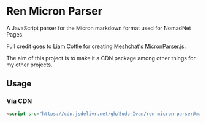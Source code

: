 # Ren Micron Parser 

A JavaScript parser for the Micron markdown format used for NomadNet Pages.

Full credit goes to [Liam Cottle](https://github.com/liamcottle) for creating [Meshchat's MicronParser.js](https://github.com/liamcottle/reticulum-meshchat).

The aim of this project is to make it a CDN package among other things for my other projects.

## Usage

### Via CDN 

```html
<script src="https://cdn.jsdelivr.net/gh/Sudo-Ivan/ren-micron-parser@main/dist/ren-micron-parser.min.js"></script>
```